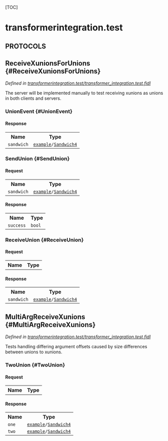 [TOC]

# transformerintegration.test


## **PROTOCOLS**

## ReceiveXunionsForUnions {#ReceiveXunionsForUnions}
*Defined in [transformerintegration.test/transformer_integration.test.fidl](https://fuchsia.googlesource.com/fuchsia/+/master/sdk/lib/fidl/cpp/transformer_integration.test.fidl#11)*

<p>The server will be implemented manually to test receiving xunions as unions
in both clients and servers.</p>

### UnionEvent {#UnionEvent}




#### Response
<table>
    <tr><th>Name</th><th>Type</th></tr>
    <tr>
            <td><code>sandwich</code></td>
            <td>
                <code><a class='link' href='../example/'>example</a>/<a class='link' href='../example/#Sandwich4'>Sandwich4</a></code>
            </td>
        </tr></table>

### SendUnion {#SendUnion}


#### Request
<table>
    <tr><th>Name</th><th>Type</th></tr>
    <tr>
            <td><code>sandwich</code></td>
            <td>
                <code><a class='link' href='../example/'>example</a>/<a class='link' href='../example/#Sandwich4'>Sandwich4</a></code>
            </td>
        </tr></table>


#### Response
<table>
    <tr><th>Name</th><th>Type</th></tr>
    <tr>
            <td><code>success</code></td>
            <td>
                <code>bool</code>
            </td>
        </tr></table>

### ReceiveUnion {#ReceiveUnion}


#### Request
<table>
    <tr><th>Name</th><th>Type</th></tr>
    </table>


#### Response
<table>
    <tr><th>Name</th><th>Type</th></tr>
    <tr>
            <td><code>sandwich</code></td>
            <td>
                <code><a class='link' href='../example/'>example</a>/<a class='link' href='../example/#Sandwich4'>Sandwich4</a></code>
            </td>
        </tr></table>

## MultiArgReceiveXunions {#MultiArgReceiveXunions}
*Defined in [transformerintegration.test/transformer_integration.test.fidl](https://fuchsia.googlesource.com/fuchsia/+/master/sdk/lib/fidl/cpp/transformer_integration.test.fidl#24)*

<p>Tests handling differing argument offsets caused by size differences between
unions to xunions.</p>

### TwoUnion {#TwoUnion}


#### Request
<table>
    <tr><th>Name</th><th>Type</th></tr>
    </table>


#### Response
<table>
    <tr><th>Name</th><th>Type</th></tr>
    <tr>
            <td><code>one</code></td>
            <td>
                <code><a class='link' href='../example/'>example</a>/<a class='link' href='../example/#Sandwich4'>Sandwich4</a></code>
            </td>
        </tr><tr>
            <td><code>two</code></td>
            <td>
                <code><a class='link' href='../example/'>example</a>/<a class='link' href='../example/#Sandwich4'>Sandwich4</a></code>
            </td>
        </tr></table>

















